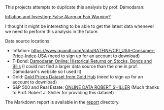 This projects attempts to duplicate this analysis by prof. Damodaran:

[Inflation and Investing: False Alarm or Fair Warning?](https://www.youtube.com/watch?v=p0vqmjgF3E4)

I thought it might be interesting to be able to get the latest data whenever we need to perform this analysis in the future.

Data source locations:

- Inflation: https://www.quandl.com/data/RATEINF/CPI_USA-Consumer-Price-Index-USA (need to sign up for an account to download)
- T-Bond: [Damodaran Online: Historical Returns on Stocks, Bonds and Bills](http://pages.stern.nyu.edu/~adamodar/New_Home_Page/datafile/histretSP.html) (I could not find a larger data source than the one in prof. Damodaran's website so I used it)
- Gold: [Gold Prices Dataset from Gold Hub](https://www.gold.org/goldhub/data/gold-prices) (need to sign up for an account to download)
- S&P 500 and Real Estate: [ONLINE DATA ROBERT SHILLER](http://www.econ.yale.edu/~shiller/data.htm) (Much thanks to Prof. Robert J. Shiller for providing this dataset)

The Markdown report is available in the [report](./report/inflation_research.md) directory.
